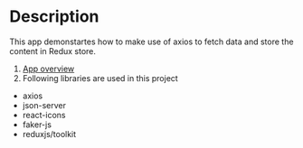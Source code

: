 # Description
This app demonstartes how to make use of axios to fetch data and store the content in Redux store.  
1. [App overview](https://www.udemy.com/course/react-redux/learn/lecture/34697262#content)
2. Following libraries are used in this project
- axios
- json-server
- react-icons
- faker-js
- reduxjs/toolkit